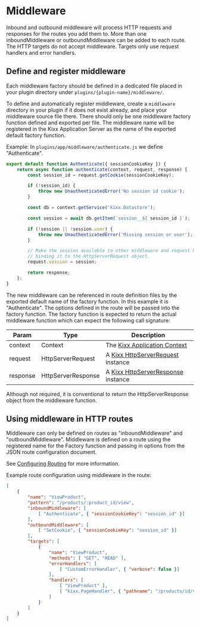 # Middleware
Inbound and outbound middleware will process HTTP requests and responses for the routes you add them to. More than one inboundMiddleware or outboundMiddleware can be added to each route. The HTTP targets do not accept middleware. Targets only use request handlers and error handlers.

## Define and register middleware
Each middleware factory should be defined in a dedicated file placed in your plugin directory under `plugins/{plugin-name}/middleware/`.

To define and automatically register middleware, create a `middleware` directory in your plugin if it does not exist already, and place your middleware source file there. There should only be one middleware factory function defined and exported per file. The middleware name will be registered in the Kixx Application Server as the name of the exported default factory function.

Example: In `plugins/app/middleware/authenticate.js` we define "Authenticate".

```javascript
export default function Authenticate({ sessionCookieKey }) {
    return async function authenticate(context, request, response) {
        const session_id = request.getCookie(sessionCookieKey);

        if (!session_id) {
            throw new UnauthenticatedError('No session id cookie');
        }

        const db = context.getService('kixx.Datastore');

        const session = await db.getItem(`session__${ session_id }`);

        if (!session || !session.user) {
            throw new UnauthenticatedError('Missing session or user');
        }

        // Make the session available to other middleware and request handlers by
        // binding it to the HttpServerRequest object.
        request.session = session;

        return response;
    };
}
```

The new middleware can be referenced in route definition files by the exported default name of the factory function. In this example it is "Authenticate". The options defined in the route will be passed into the factory function. The factory function is expected to return the actual middleware function which can expect the following call signature:

| Param   | Type    | Description |
|---------|---------|-------------|
| context | Context | The [Kixx Application Context](../../application/context.js) |
| request | HttpServerRequest | A [Kixx HttpServerRequest](../../http-server/http-server-request.js) instance |
| response | HttpServerResponse | A [Kixx HttpServerResponse](../../http-server/http-server-response.js) instance |

Although not required, it is conventional to return the HttpServerResponse object from the middleware function.

## Using middleware in HTTP routes
Middleware can only be defined on routes as "inboundMiddleware" and "outboundMiddleware". Middleware is defined on a route using the registered name for the Factory function and passing in options from the JSON route configuration document.

See [Configuring Routing](./configuring-routing.md) for more information.

Example route configuration using middleware in the route:

```json
[
    {
        "name": "ViewProduct",
        "pattern": "/products/:product_id/view",
        "inboundMiddleware": [
            [ "Authenticate", { "sessionCookieKey": "session_id" }]
        ],
        "outboundMiddleware": [
            [ "SetCookie", { "sessionCookieKey": "session_id" }]
        ],
        "targets": [
            {
                "name": "ViewProduct",
                "methods": [ "GET", "HEAD" ],
                "errorHandlers": [
                    [ "CustomErrorHandler", { "verbose": false }]
                ],
                "handlers": [
                    [ "ViewProduct" ],
                    [ "kixx.PageHandler", { "pathname": "/products/id/view" } ]
                ]
            }
        ]
    }
]
```
